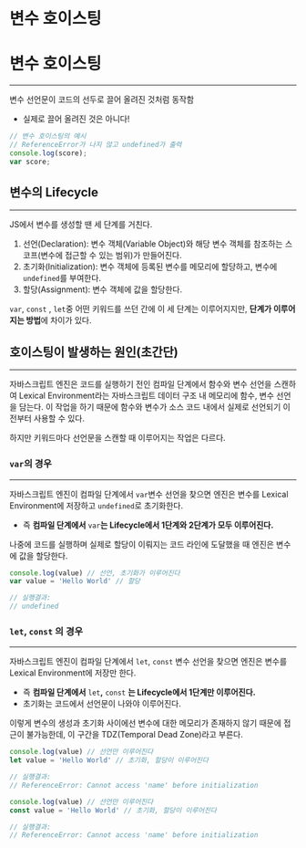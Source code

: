 # 변수 호이스팅

# 변수 호이스팅

---

변수 선언문이 코드의 선두로 끌어 올려진 것처럼 동작함

- 실제로 끌어 올려진 것은 아니다!

```jsx
// 변수 호이스팅의 예시
// ReferenceError가 나지 않고 undefined가 출력
console.log(score);
var score;
```

## 변수의 Lifecycle

---

JS에서 변수를 생성할 땐 세 단계를 거친다.

1. 선언(Declaration): 변수 객체(Variable Object)와 해당 변수 객체를 참조하는 스코프(변수에 접근할 수 있는 범위)가 만들어진다.
2. 초기화(Initialization): 변수 객체에 등록된 변수를 메모리에 할당하고, 변수에 `undefined`를 부여한다.
3. 할당(Assignment): 변수 객체에 값을 할당한다.

`var`, `const` , `let`중 어떤 키워드를 쓰던 간에 이 세 단계는 이루어지지만, **단계가 이루어지는 방법**에 차이가 있다.

## 호이스팅이 발생하는 원인(초간단)

---

자바스크립트 엔진은 코드를 실행하기 전인 컴파일 단계에서 함수와 변수 선언을 스캔하여 Lexical Environment라는 자바스크립트 데이터 구조 내 메모리에 함수, 변수 선언을 담는다. 이 작업을 하기 때문에 함수와 변수가 소스 코드 내에서 실제로 선언되기 이전부터 사용할 수 있다.

하지만 키워드마다 선언문을 스캔할 때 이루어지는 작업은 다르다.

### `var`의 경우

---

자바스크립트 엔진이 컴파일 단계에서 `var`변수 선언을 찾으면 엔진은 변수를 Lexical Environment에 저장하고 `undefined`로 초기화한다.

- 즉 **컴파일 단계에서** `var`**는 Lifecycle에서 1단계와 2단계가 모두 이루어진다.**

나중에 코드를 실행하며 실제로 할당이 이뤄지는 코드 라인에 도달했을 때 엔진은 변수에 값을 할당한다.

```jsx
console.log(value) // 선언, 초기화가 이루어진다
var value = 'Hello World' // 할당

// 실행결과:
// undefined
```

### `let`, `const` 의 경우

---

자바스크립트 엔진이 컴파일 단계에서 `let`, `const` 변수 선언을 찾으면 엔진은 변수를 Lexical Environment에 저장만 한다.

- 즉 **컴파일 단계에서** `let`**,** `const` **는 Lifecycle에서 1단계만 이루어진다.**
- 초기화는 코드에서 선언문이 나와야 이루어진다.

이렇게 변수의 생성과 초기화 사이에선 변수에 대한 메모리가 존재하지 않기 때문에 접근이 불가능한데, 이 구간을 TDZ(Temporal Dead Zone)라고 부른다.

```jsx
console.log(value) // 선언만 이루어진다
let value = 'Hello World' // 초기화, 할당이 이루어진다

// 실행결과:
// ReferenceError: Cannot access 'name' before initialization
```

```jsx
console.log(value) // 선언만 이루어진다
const value = 'Hello World' // 초기화, 할당이 이루어진다

// 실행결과:
// ReferenceError: Cannot access 'name' before initialization
```